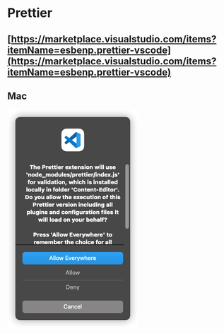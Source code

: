 # Prettier

## [https://marketplace.visualstudio.com/items?itemName=esbenp.prettier-vscode](https://marketplace.visualstudio.com/items?itemName=esbenp.prettier-vscode)

## Mac



![Select only &quot;Allow Anywhere&quot;](../.gitbook/assets/image%20%2819%29.png)

